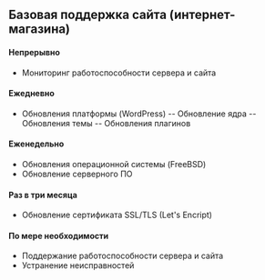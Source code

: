 ## Базовая поддержка сайта (интернет-магазина)

#### Непрерывно
- Мониторинг работоспособности сервера и сайта

#### Ежедневно
- Обновления платформы (WordPress)
-- Обновление ядра
-- Обновления темы
-- Обновления плагинов


#### Еженедельно
- Обновления операционной системы (FreeBSD)
- Обновление серверного ПО

#### Раз в три месяца
- Обновление сертификата SSL/TLS (Let's Encript)

#### По мере необходимости
- Поддержание работоспособности сервера и сайта
- Устранение неисправностей
